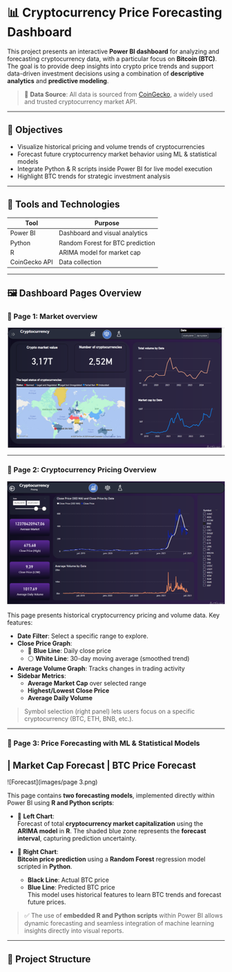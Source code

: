 # 📊 Cryptocurrency Price Forecasting Dashboard

This project presents an interactive **Power BI dashboard** for analyzing and forecasting cryptocurrency data, with a particular focus on **Bitcoin (BTC)**. The goal is to provide deep insights into crypto price trends and support data-driven investment decisions using a combination of **descriptive analytics** and **predictive modeling**.

> 📌 **Data Source**: All data is sourced from [CoinGecko](https://www.coingecko.com/), a widely used and trusted cryptocurrency market API.

---

## 🧠 Objectives

- Visualize historical pricing and volume trends of cryptocurrencies
- Forecast future cryptocurrency market behavior using ML & statistical models
- Integrate Python & R scripts inside Power BI for live model execution
- Highlight BTC trends for strategic investment analysis

---

## 🧪 Tools and Technologies

| Tool       | Purpose                          |
|------------|----------------------------------|
| Power BI   | Dashboard and visual analytics   |
| Python     | Random Forest for BTC prediction |
| R          | ARIMA model for market cap       |
| CoinGecko API | Data collection                |

---

## 🖼️ Dashboard Pages Overview

### 📄 Page 1: Market overview

![Page 1 - Market Overview](images/Image1.png)

---

### 📄 Page 2: Cryptocurrency Pricing Overview

![Page 2 - Pricing Overview](images/page2.png)

This page presents historical cryptocurrency pricing and volume data. Key features:

- **Date Filter**: Select a specific range to explore.
- **Close Price Graph**:
  - 📘 **Blue Line**: Daily close price
  - ⚪ **White Line**: 30-day moving average (smoothed trend)
- **Average Volume Graph**: Tracks changes in trading activity
- **Sidebar Metrics**:
  - **Average Market Cap** over selected range
  - **Highest/Lowest Close Price**
  - **Average Daily Volume**

> Symbol selection (right panel) lets users focus on a specific cryptocurrency (BTC, ETH, BNB, etc.).

---

### 📄 Page 3: Price Forecasting with ML & Statistical Models

| Market Cap Forecast | BTC Price Forecast 
---
![Forecast](images/page 3.png)

This page contains **two forecasting models**, implemented directly within Power BI using **R and Python scripts**:

- 🔹 **Left Chart**:  
  Forecast of total **cryptocurrency market capitalization** using the **ARIMA model** in **R**. The shaded blue zone represents the **forecast interval**, capturing prediction uncertainty.

- 🔹 **Right Chart**:  
  **Bitcoin price prediction** using a **Random Forest** regression model scripted in **Python**.  
  - **Black Line**: Actual BTC price  
  - **Blue Line**: Predicted BTC price  
  This model uses historical features to learn BTC trends and forecast future prices.

> ✅ The use of **embedded R and Python scripts** within Power BI allows dynamic forecasting and seamless integration of machine learning insights directly into visual reports.

---

## 📁 Project Structure

